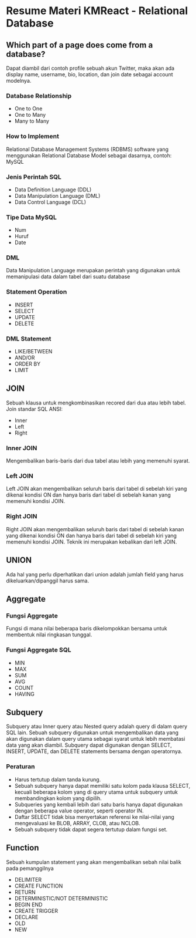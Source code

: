 # Resume Materi KMReact - Relational Database
## Which part of a page does come from a database?
Dapat diambil dari contoh profile sebuah akun Twitter, maka akan ada display name, username, bio, location, dan join date sebagai account modelnya.

### Database Relationship
- One to One
- One to Many
- Many to Many

### How to Implement
Relational Database Management Systems (RDBMS) software yang menggunakan Relational Database Model sebagai dasarnya, contoh: MySQL

### Jenis Perintah SQL
- Data Definition Language (DDL)
- Data Manipulation Language (DML)
- Data Control Language (DCL)

### Tipe Data MySQL
- Num
- Huruf
- Date

### DML
Data Manipulation Language merupakan perintah yang digunakan untuk memanipulasi data dalam tabel dari suatu database

### Statement Operation
- INSERT
- SELECT
- UPDATE
- DELETE

### DML Statement
- LIKE/BETWEEN
- AND/OR
- ORDER BY
- LIMIT

## JOIN
Sebuah klausa untuk mengkombinasikan recored dari dua atau lebih tabel. Join standar SQL ANSI:
- Inner
- Left
- Right

### Inner JOIN
Mengembalikan baris-baris dari dua tabel atau lebih yang memenuhi syarat.

### Left JOIN
Left JOIN akan mengembalikan seluruh baris dari tabel di sebelah kiri yang dikenai kondisi ON dan hanya baris dari tabel di sebelah kanan yang memenuhi kondisi JOIN.

### Right JOIN
Right JOIN akan mengembalikan seluruh baris dari tabel di sebelah kanan yang dikenai kondisi ON dan hanya baris dari tabel di sebelah kiri yang memenuhi kondisi JOIN. Teknik ini merupakan kebalikan dari left JOIN.

## UNION
Ada hal yang perlu diperhatikan dari union adalah jumlah field yang harus dikeluarkan/dipanggil harus sama.

## Aggregate
### Fungsi Aggregate
Fungsi di mana nilai beberapa baris dikelompokkan bersama untuk membentuk nilai ringkasan tunggal.

### Fungsi Aggregate SQL
- MIN
- MAX
- SUM
- AVG
- COUNT
- HAVING

## Subquery
Subquery atau Inner query atau Nested query adalah query di dalam query SQL lain. Sebuah subquery digunakan untuk mengembalikan data yang akan digunakan dalam query utama sebagai syarat untuk lebih membatasi data yang akan diambil. Subquery dapat digunakan dengan SELECT, INSERT, UPDATE, dan DELETE statements bersama dengan operatornya.

### Peraturan
- Harus tertutup dalam tanda kurung.
- Sebuah subquery hanya dapat memiliki satu kolom pada klausa SELECT, kecuali beberapa kolom yang di query utama untuk subquery untuk membandingkan kolom yang dipilih. 
- Subqueries yang kembali lebih dari satu baris hanya dapat digunakan dengan beberapa value operator, seperti operator IN. 
- Daftar SELECT tidak bisa menyertakan referensi ke nilai-nilai yang mengevaluasi ke BLOB, ARRAY, CLOB, atau NCLOB. 
- Sebuah subquery tidak dapat segera tertutup dalam fungsi set.

## Function
Sebuah kumpulan statement yang akan mengembalikan sebah nilai balik pada pemanggilnya
- DELIMITER
- CREATE FUNCTION
- RETURN
- DETERMINISTIC/NOT DETERMINISTIC
- BEGIN END
- CREATE TRIGGER
- DECLARE
- OLD
- NEW
